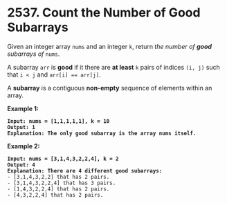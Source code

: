 # 2537. Count the Number of Good Subarrays

Given an integer array `nums` and an integer `k`, return _the number of **good** subarrays of_ `nums`.

A subarray `arr` is **good** if it there are **at least** `k` pairs of indices `(i, j)` such that `i < j` and `arr[i] == arr[j]`.

A **subarray** is a contiguous **non-empty** sequence of elements within an array.

&#x20;

**Example 1:**

<pre><code><strong>Input: nums = [1,1,1,1,1], k = 10
</strong><strong>Output: 1
</strong><strong>Explanation: The only good subarray is the array nums itself.
</strong></code></pre>

**Example 2:**

<pre><code><strong>Input: nums = [3,1,4,3,2,2,4], k = 2
</strong><strong>Output: 4
</strong><strong>Explanation: There are 4 different good subarrays:
</strong>- [3,1,4,3,2,2] that has 2 pairs.
- [3,1,4,3,2,2,4] that has 3 pairs.
- [1,4,3,2,2,4] that has 2 pairs.
- [4,3,2,2,4] that has 2 pairs.
</code></pre>
